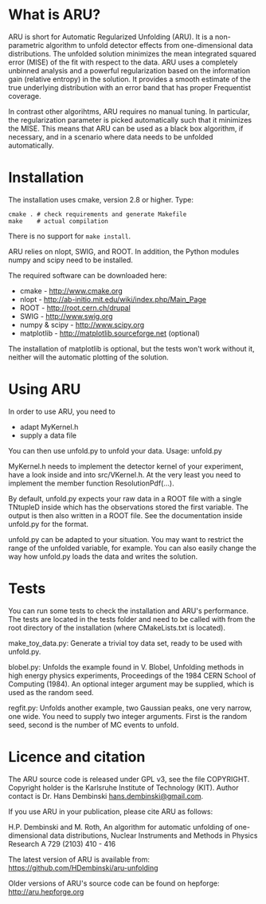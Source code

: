 What is ARU?
============

ARU is short for Automatic Regularized Unfolding (ARU). It is a non-parametric algorithm to unfold detector effects from one-dimensional data distributions. The unfolded solution minimizes the mean integrated squared error (MISE) of the fit with respect to the data. ARU uses a completely unbinned analysis and a powerful regularization based on the information gain (relative entropy) in the solution. It provides a smooth estimate of the true underlying distribution with an error band that has proper Frequentist coverage.

In contrast other algorihtms, ARU requires no manual tuning. In particular, the regularization parameter is picked automatically such that it minimizes the MISE. This means that ARU can be used as a black box algorithm, if necessary, and in a scenario where data needs to be unfolded automatically.

Installation
============

The installation uses cmake, version 2.8 or higher. Type:

	cmake . # check requirements and generate Makefile
	make    # actual compilation

There is no support for `make install`.

ARU relies on nlopt, SWIG, and ROOT. In addition, the Python
modules numpy and scipy need to be installed.

The required software can be downloaded here:
* cmake         - http://www.cmake.org
* nlopt         - http://ab-initio.mit.edu/wiki/index.php/Main_Page
* ROOT          - http://root.cern.ch/drupal
* SWIG          - http://www.swig.org
* numpy & scipy - http://www.scipy.org
* matplotlib    - http://matplotlib.sourceforge.net (optional)

The installation of matplotlib is optional, but the tests won't
work without it, neither will the automatic plotting of the solution.

Using ARU
=========

In order to use ARU, you need to
- adapt MyKernel.h
- supply a data file

You can then use unfold.py to unfold your data.
Usage: unfold.py <inputFile> <outputFile>

MyKernel.h needs to implement the detector kernel of your experiment,
have a look inside and into src/VKernel.h. At the very least you need to
implement the member function ResolutionPdf(...).

By default, unfold.py expects your raw data in a ROOT file with a single
TNtupleD inside which has the observations stored the first variable. The
output is then also written in a ROOT file. See the documentation inside
unfold.py for the format.

unfold.py can be adapted to your situation. You may want to restrict the range
of the unfolded variable, for example. You can also easily change the way how
unfold.py loads the data and writes the solution.

Tests
=====

You can run some tests to check the installation and ARU's performance.
The tests are located in the tests folder and need to be called with from
the root directory of the installation (where CMakeLists.txt is located).

make_toy_data.py:
Generate a trivial toy data set, ready to be used with unfold.py.

blobel.py:
Unfolds the example found in
V. Blobel, Unfolding methods in high energy physics experiments,
Proceedings of the 1984 CERN School of Computing (1984).
An optional integer argument may be supplied, which is used as the random
seed.

regfit.py:
Unfolds another example, two Gaussian peaks, one very narrow, one wide.
You need to supply two integer arguments. First is the random seed, second
is the number of MC events to unfold.

Licence and citation
====================

The ARU source code is released under GPL v3, see the file COPYRIGHT.
Copyright holder is the Karlsruhe Institute of Technology (KIT).
Author contact is Dr. Hans Dembinski <hans.dembinski@gmail.com>.

If you use ARU in your publication, please cite ARU as follows:

H.P. Dembinski and M. Roth,
An algorithm for automatic unfolding of one-dimensional data distributions,
Nuclear Instruments and Methods in Physics Research A 729 (2103) 410 - 416

The latest version of ARU is available from:
https://github.com/HDembinski/aru-unfolding

Older versions of ARU's source code can be found on hepforge:
http://aru.hepforge.org
